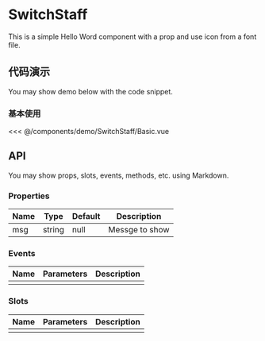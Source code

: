<script setup>
import Basic from './demo/SwitchStaff/Basic.vue'
</script>

# SwitchStaff

This is a simple Hello Word component with a prop and use icon <span class="icon-heart" style="color:tomato"></span> from a font file.

## 代码演示

You may show demo below with the code snippet.

### 基本使用

<DemoContainer>
  <Basic/>
</DemoContainer>

<<< @/components/demo/SwitchStaff/Basic.vue

## API

You may show props, slots, events, methods, etc. using Markdown.

### Properties

| Name | Type   | Default | Description    |
| ---- | ------ | ------- | -------------- |
| msg  | string | null    | Messge to show |

### Events

| Name | Parameters | Description |
| ---- | ---------- | ----------- |
|      |            |             |

### Slots

| Name | Parameters | Description |
| ---- | ---------- | ----------- |
|      |            |             |
